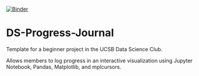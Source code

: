 [![Binder](https://mybinder.org/badge_logo.svg)](https://mybinder.org/v2/gh/parkervg/DS-Progress-Journal/master)
# DS-Progress-Journal

Template for a beginner project in the UCSB Data Science Club.

Allows members to log progress in an interactive visualization using Jupyter Notebook, Pandas, Matplotlib, and mplcursors.
